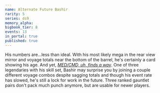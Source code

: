 ```yaml
---
name: Alternate Future Bashir
rarity: 5
series: ds9
memory_alpha:
bigbook_tier: 8
events: 13
in_portal: true
published: true
---
```


His numbers are...less than ideal. With his most likely mega in the rear view mirror and voyage totals near the bottom of the barrel, he's certainly a card showing his age. And yet, [_MED/CMD, uh, finds a way_](https://www.youtube.com/watch?v=dMjQ3hA9mEA). One of three legendaries with his skill set, Bashir may surprise you by joining a couple different voyage combos despite sagging totals and though his event rate has slowed, he's still a lock for work in the future. Three ranked gauntlet pairs don't pack much punch anymore, but are usable for newer players.
